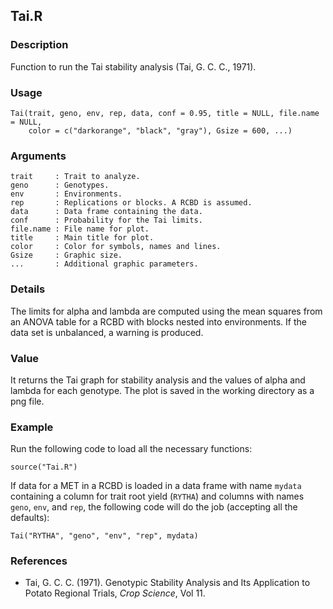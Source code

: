 Tai.R
------

### Description

Function to run the Tai stability analysis (Tai, G. C. C., 1971).

### Usage

```{r eval=F}
Tai(trait, geno, env, rep, data, conf = 0.95, title = NULL, file.name = NULL,
    color = c("darkorange", "black", "gray"), Gsize = 600, ...)
```

### Arguments

```
trait     : Trait to analyze.
geno      : Genotypes.
env       : Environments.
rep       : Replications or blocks. A RCBD is assumed.
data      : Data frame containing the data.
conf      : Probability for the Tai limits.
file.name : File name for plot.
title     : Main title for plot.
color     : Color for symbols, names and lines.
Gsize     : Graphic size.
...       : Additional graphic parameters.
```

### Details
The limits for alpha and lambda are computed using the mean squares from an ANOVA table for
a RCBD with blocks nested into environments. If the data set is unbalanced, a warning is produced.

### Value
It returns the Tai graph for stability analysis and the values of alpha and lambda for each
genotype. The plot is saved in the working directory as a png file.

### Example

Run the following code to load all the necessary functions:

```{r eval=F}
source("Tai.R")
```

If data for a MET in a RCBD is loaded in a data frame with name `mydata`
containing a column for trait root yield (`RYTHA`) and columns with names `geno`, `env`,
and `rep`, the following code will do the job (accepting all the defaults):
```{r eval=F}
Tai("RYTHA", "geno", "env", "rep", mydata)
```

### References

* Tai, G. C. C. (1971). Genotypic Stability Analysis and Its Application to Potato Regional Trials,
*Crop Science*, Vol 11.
  